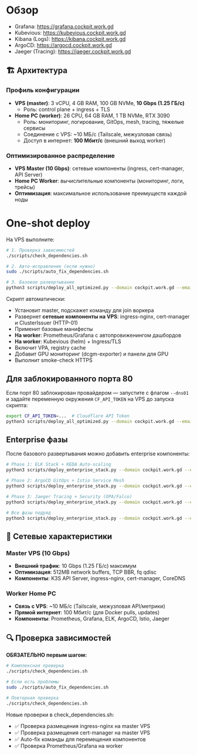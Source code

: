 # Обзор

- Grafana: https://grafana.cockpit.work.gd
- Kubevious: https://kubevious.cockpit.work.gd
- Kibana (Logs): https://kibana.cockpit.work.gd
- ArgoCD: https://argocd.cockpit.work.gd
- Jaeger (Tracing): https://jaeger.cockpit.work.gd

## 🏗️ Архитектура

### Профиль конфигурации
- **VPS (master)**: 3 vCPU, 4 GB RAM, 100 GB NVMe, **10 Gbps (1.25 ГБ/с)**
  - Роль: control plane + ingress + TLS
- **Home PC (worker)**: 26 CPU, 64 GB RAM, 1 TB NVMe, RTX 3090
  - Роль: мониторинг, логирование, GitOps, mesh, tracing, тяжелые сервисы
  - Соединение с VPS: ~10 МБ/с (Tailscale, межузловая связь)
  - Доступ в интернет: **100 Мбит/с** (внешний выход worker)

### Оптимизированное распределение
- **VPS Master (10 Gbps)**: сетевые компоненты (ingress, cert-manager, API Server)
- **Home PC Worker**: вычислительные компоненты (мониторинг, логи, трейсы)
- **Оптимизация**: максимальное использование преимуществ каждой ноды

# One-shot deploy

На VPS выполните:

```bash
# 1. Проверка зависимостей
./scripts/check_dependencies.sh

# 2. Авто-исправление (если нужно)
sudo ./scripts/auto_fix_dependencies.sh

# 3. Базовое развертывание
python3 scripts/deploy_all_optimized.py --domain cockpit.work.gd --email artur.komarovv@gmail.com --gpu true
```

Скрипт автоматически:
- Установит master, подскажет команду для join воркера
- Развернет **сетевые компоненты на VPS**: ingress-nginx, cert-manager и ClusterIssuer (HTTP-01)
- Применит базовые манифесты
- **На worker**: Prometheus/Grafana с автопровиженингом дашбордов
- **На worker**: Kubevious (helm) + Ingress/TLS
- Включит VPA, registry cache
- Добавит GPU мониторинг (dcgm-exporter) и панели для GPU
- Выполнит smoke-check HTTPS

## Для заблокированного порта 80

Если порт 80 заблокирован провайдером — запустите с флагом `--dns01` и задайте переменную окружения `CF_API_TOKEN` на VPS до запуска скрипта:

```bash
export CF_API_TOKEN=...  # Cloudflare API Token
python3 scripts/deploy_all_optimized.py --domain cockpit.work.gd --email artur.komarovv@gmail.com --gpu true --dns01
```

## Enterprise фазы

После базового развертывания можно добавить enterprise компоненты:

```bash
# Phase 1: ELK Stack + KEDA Auto-scaling
python3 scripts/deploy_enterprise_stack.py --domain cockpit.work.gd --email artur.komarovv@gmail.com --phase 1

# Phase 2: ArgoCD GitOps + Istio Service Mesh
python3 scripts/deploy_enterprise_stack.py --domain cockpit.work.gd --email artur.komarovv@gmail.com --phase 2

# Phase 3: Jaeger Tracing + Security (OPA/Falco)
python3 scripts/deploy_enterprise_stack.py --domain cockpit.work.gd --email artur.komarovv@gmail.com --phase 3

# Все фазы подряд
python3 scripts/deploy_enterprise_stack.py --domain cockpit.work.gd --email artur.komarovv@gmail.com --phase all
```

## 📡 Сетевые характеристики

### Master VPS (10 Gbps)
- **Внешний трафик**: 10 Gbps (1.25 ГБ/с) максимум
- **Оптимизация**: 512MB network buffers, TCP BBR, fq qdisc
- **Компоненты**: K3S API Server, ingress-nginx, cert-manager, CoreDNS

### Worker Home PC
- **Связь с VPS**: ~10 МБ/с (Tailscale, межузловая API/метрики)
- **Прямой интернет**: 100 Мбит/с (для Docker pulls, updates)
- **Компоненты**: Prometheus, Grafana, ELK, ArgoCD, Istio, Jaeger

## 🔍 Проверка зависимостей

**ОБЯЗАТЕЛЬНО первым шагом:**

```bash
# Комплексная проверка
./scripts/check_dependencies.sh

# Если есть проблемы
sudo ./scripts/auto_fix_dependencies.sh

# Повторная проверка
./scripts/check_dependencies.sh
```

Новые проверки в check_dependencies.sh:
- ✅ Проверка размещения ingress-nginx на master VPS
- ✅ Проверка размещения cert-manager на master VPS
- ✅ Auto-fix команды для перемещения компонентов
- ✅ Проверка Prometheus/Grafana на worker